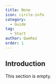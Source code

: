 ```yaml
---
title: None
icon: circle-info
category:
  - Guide
tag:
  - Start
author: QweRez
order: 1
---
```


## Introduction

This section is empty.

